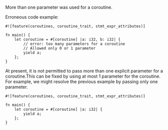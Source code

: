 More than one parameter was used for a coroutine.

Erroneous code example:

```compile_fail,E0628
#![feature(coroutines, coroutine_trait, stmt_expr_attributes)]

fn main() {
    let coroutine = #[coroutine] |a: i32, b: i32| {
        // error: too many parameters for a coroutine
        // Allowed only 0 or 1 parameter
        yield a;
    };
}
```

At present, it is not permitted to pass more than one explicit
parameter for a coroutine.This can be fixed by using
at most 1 parameter for the coroutine. For example, we might resolve
the previous example by passing only one parameter.

```
#![feature(coroutines, coroutine_trait, stmt_expr_attributes)]

fn main() {
    let coroutine = #[coroutine] |a: i32| {
        yield a;
    };
}
```
